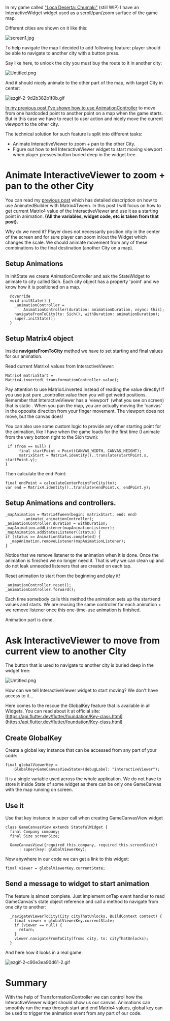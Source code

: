 In my game called  ["Loca Deserta: Chumaki"](http://locadeserta.com/index_en.html)  (still WIP) I have an InteractiveWidget widget used as a scroll/pan/zoom surface of the game map.

Different cities are shown on it like this:

![screen1.jpg](screen_1.jpeg)

To help navigate the map I decided to add following feature: player should be able to navigate to another city with a button press.

Say like here, to unlock the city you must buy the route to it in another city:

![Untitled.png](screen_2.png)

And it should nicely animate to the other part of the map, with target City in center:


![ezgif-2-9d2b382b1f0b.gif](animation.gif)


[In my previous post I've shown how to use AnimationController](https://dmytrogladkyi.com/#/catalog/posts/flutter_animate_interactive_viewer_fly_over_the_map) to move from one hardcoded point to another point on a map when the game starts. But in this case we have to react to user action and nicely move the current viewport to the other city.

The technical solution for such feature is split into different tasks:

- Animate InteractiveViewer to zoom + pan to the other City.
- Figure out how to tell InteractiveViewer widget to start moving viewport when player presses button buried deep in the widget tree.

# Animate InteractiveViewer to zoom + pan to the other City

You can read my  [previous post](https://dmytrogladkyi.com/#/catalog/posts/flutter_animate_interactive_viewer_fly_over_the_map) which has detailed description on how to use AnimatedBuilder with Matrix4Tween. In this post I will focus on how to get current Matrix4 value of the InteractiveViewer and use it as a starting point in animation. **(All the variables, widget code, etc is taken from that post).**

Why do we need it? Player does not necessarily position city in the center of the screen and for sure player can zoom in/out the Widget which changes the scale. We should animate movement from any of these combinations to the final destination (another City on a map).

## Setup Animations

In initState we create AnimationController and ask the StateWidget to animate to city called Sich. Each city object has a property 'point' and we know how it is positioned on a map.

```
  @override
  void initState() {
    _animationController =
        AnimationController(duration: animationDuration, vsync: this);
    navigateFromToCity(to: Sich(), withDuration: animationDuration);
    super.initState();
  }
```

## Setup Matrix4 object

Inside **navigateFromToCity** method we have to set starting and final values for our animation.

Read current Matrix4 values from InteractiveViewer:

```
Matrix4 matrixStart = Matrix4.inverted(_transformationController.value);
```

Pay attention to use Matrix4.inverted instead of reading the value directly! If you use just pure _controller.value then you will get weird positions. Remember that InteractiveViewer has a 'viewport' (what you see on screen) that is static . When you pan the map, you are actually moving the 'canvas' in the opposite direction from your finger movement. The viewport does not move, but the canvas does!

You can also use some custom logic to provide any other starting point for the animation, like I have when the game loads for the first time (I animate from the very bottom right to the Sich town):

```
 if (from == null) {
      final startPoint = Point(CANVAS_WIDTH, CANVAS_HEIGHT);
      matrixStart = Matrix4.identity()..translate(startPoint.x, startPoint.y);
}
```

Then calculate the end Point:

```
final endPoint = calculateCenterPointForCity(to);
var end = Matrix4.identity()..translate(endPoint.x, endPoint.y);
```

## Setup Animations and controllers.

```
_mapAnimation = Matrix4Tween(begin: matrixStart, end: end)
        .animate(_animationController);
_animationController.duration = withDuration;
_mapAnimation.addListener(mapAnimationListener);
_mapAnimation.addStatusListener((status) {
if (status == AnimationStatus.completed) {
  _mapAnimation.removeListener(mapAnimationListener);
}
```

Notice that we remove listener to the animation when it is done. Once the animation is finished we no longer need it. That is why we can clean up and do not leak unneeded listeners that are created on each tap.

Reset animation to start from the beginning and play it!

```
_animationController.reset();
_animationController.forward();
```

Each time somebody calls this method the animation sets up the start/end values and starts. We are reusing the same controller for each animation + we remove listener once this one-time-use animation is finished.

Animation part is done.

# Ask InteractiveViewer to move from current view to another City

The button that is used to navigate to another city is buried deep in the widget tree:

![Untitled.png](https://cdn.hashnode.com/res/hashnode/image/upload/v1622989852947/CMkU910VjE.png)

How can we tell InteractiveViewer widget to start moving? We don't have access to it...

Here comes to the rescue the GlobalKey feature that is available in all Widgets. You can read about it at official site:  [https://api.flutter.dev/flutter/foundation/Key-class.html](https://api.flutter.dev/flutter/foundation/Key-class.html)

## Create GlobalKey

Create a global key instance that can be accessed from any part of your code:
```
final globalViewerKey =
    GlobalKey<GameCanvasViewState>(debugLabel: "interactiveViewer");
```

It is a single variable used across the whole application. We do not have to store it inside State of some widget as there can be only one GameCanvas with the map running on screen.

## Use it

Use that key instance in super call when creating GameCanvasView widget
```
class GameCanvasView extends StatefulWidget {
  final Company company;
  final Size screenSize;

  GameCanvasView({required this.company, required this.screenSize})
      : super(key: globalViewerKey);
```

Now anywhere in our code we can get a link to this widget:

```
final viewer = globalViewerKey.currentState;
```

## Send a message to widget to start animation

The feature is almost complete. Just implement onTap event handler to read GameCanvas's state object reference and call a method to navigate from one city to another:
```
  _navigateViewerToCity(City cityThatUnlocks, BuildContext context) {
    final viewer = globalViewerKey.currentState;
    if (viewer == null) {
      return;
    }
    viewer.navigateFromToCity(from: city, to: cityThatUnlocks);
  }
```

And here how it looks in a real game:


![ezgif-2-c90e3ea90d61-2.gif](https://cdn.hashnode.com/res/hashnode/image/upload/v1622989238619/R714fEJpX.gif)

# Summary

With the help of TransformationController we can control how the InteractiveViewer widget should show us our canvas. Animations can smoothly run the map through start and end Matrix4 values, global key can be used to trigger the animation event from any part of our code.